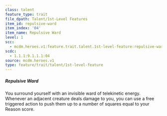 ```yaml
---
class: talent
feature_type: trait
file_dpath: Talent/1st-Level Features
item_id: repulsive-ward
item_index: '04'
item_name: Repulsive Ward
level: 1
scc:
  - mcdm.heroes.v1:feature.trait.talent.1st-level-feature:repulsive-ward
scdc:
  - 1.1.1:9.1.1.1:04
source: mcdm.heroes.v1
type: feature/trait/talent/1st-level-feature
---
```


##### Repulsive Ward

You surround yourself with an invisible ward of telekinetic energy. Whenever an adjacent creature deals damage to you, you can use a free triggered action to push them up to a number of squares equal to your Reason score.
